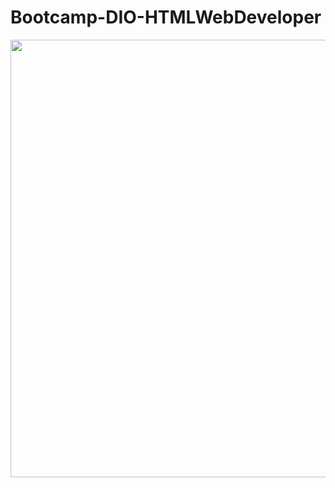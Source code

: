 # Bootcamp-DIO-HTMLWebDeveloper

<div align="center">
<img src="https://github.com/Niedson-Solino/Bootcamp-DIO-HTMLWebDeveloper/files/10222592/D499A6E4.pdf" width="700px"/>
</div>
